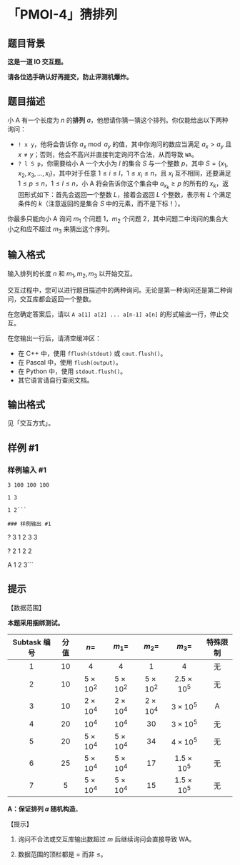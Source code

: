# 「PMOI-4」猜排列

## 题目背景

**这是一道 IO 交互题。**

**请各位选手确认好再提交，防止评测机爆炸。**

## 题目描述

小 A 有一个长度为 $n$ 的**排列** $a$，他想请你猜一猜这个排列。你仅能给出以下两种询问：

- `! x y`，他将会告诉你 $a_x \bmod a_y$ 的值，其中你询问的数应当满足 $a_x\gt a_y$ 且 $x\ne y$；否则，他会不高兴并直接判定询问不合法，从而导致 `WA`。
- `? l S p`，你需要给小 A 一个大小为 $l$ 的集合 $S$ 与一个整数 $p$，其中 $S=\{x_1,x_2,x_3,\ldots,x_l\}$，其中对于任意 $1\le i\le l$，$1\le x_i\le n$，且 $x_i$ 互不相同，还要满足 $1\le p\le n$，$1\le l\le n$，小 A 将会告诉你这个集合中 $a_{x_k} \ge p$ 的所有的 $x_k$，返回形式如下：首先会返回一个整数 $L$，接着会返回 $L$ 个整数，表示有 $L$ 个满足条件的 $k$（注意返回的是集合 $S$ 中的元素，而不是下标！）。

你最多只能向小 A 询问 $m_1$ 个问题 $1$，$m_2$ 个问题 $2$，其中问题二中询问的集合大小之和应不超过 $m_3$ 来猜出这个序列。

## 输入格式

输入排列的长度 $n$ 和 $m_1,m_2,m_3$ 以开始交互。

交互过程中，您可以进行题目描述中的两种询问。无论是第一种询问还是第二种询问，交互库都会返回一个整数。

在您确定答案后，请以 `A a[1] a[2] ... a[n-1] a[n]` 的形式输出一行，停止交互。

在您输出一行后，请清空缓冲区：

- 在 C++ 中，使用 `fflush(stdout)` 或 `cout.flush()`。
- 在 Pascal 中，使用 `flush(output)`。
- 在 Python 中，使用 `stdout.flush()`。
- 其它语言请自行查阅文档。

## 输出格式

见「交互方式」。

## 样例 #1

### 样例输入 #1
```
3 100 100 100

1 3

1 2```

### 样例输出 #1

```
? 3 1 2 3 3

? 2 1 2 2

A 1 2 3```

## 提示

【数据范围】

**本题采用捆绑测试。**

| Subtask 编号 | 分值 |$n=$ | $m_1=$ | $m_2=$ | $m_3=$ | 特殊限制 |
| :-----------: | :-----------: | :-----------: | :-----------: | :-----------: | :-----------: | :-----------: |
| $1$ | $10$ | $4$ | $4$ | $1$ | $4$ | 无 | 
| $2$ | $10$ | $5 \times 10^2$ | $5 \times 10^2$ | $5 \times 10^2$ | $2.5\times 10^5$ | 无 |
| $3$ | $10$ | $2 \times 10^4$ | $2 \times 10^4$ | $2 \times 10^4$ | $3 \times 10^5$ | A |
| $4$ | $20$ | $10^4$ | $10^4$ | $30$ | $3 \times 10^5$ | 无 |
| $5$ | $20$ | $5 \times 10^4$ | $5 \times 10^4$ | $34$ | $4 \times 10^5$ | 无 |
| $6$ | $25$ | $5 \times 10^4$ | $5 \times 10^4$ | $17$ |  $1.5\times 10^5$ | 无 |
| $7$ | $5$ | $5 \times 10^4$ | $5 \times 10^4$ | $15$ | $1.5\times 10^5$ | 无 |

**A：保证排列 $a$ 随机构造**。

【提示】

1. 询问不合法或交互库输出数超过 $m$ 后继续询问会直接导致 WA。

2. 数据范围的顶栏都是 $=$ 而非 $\le$。
